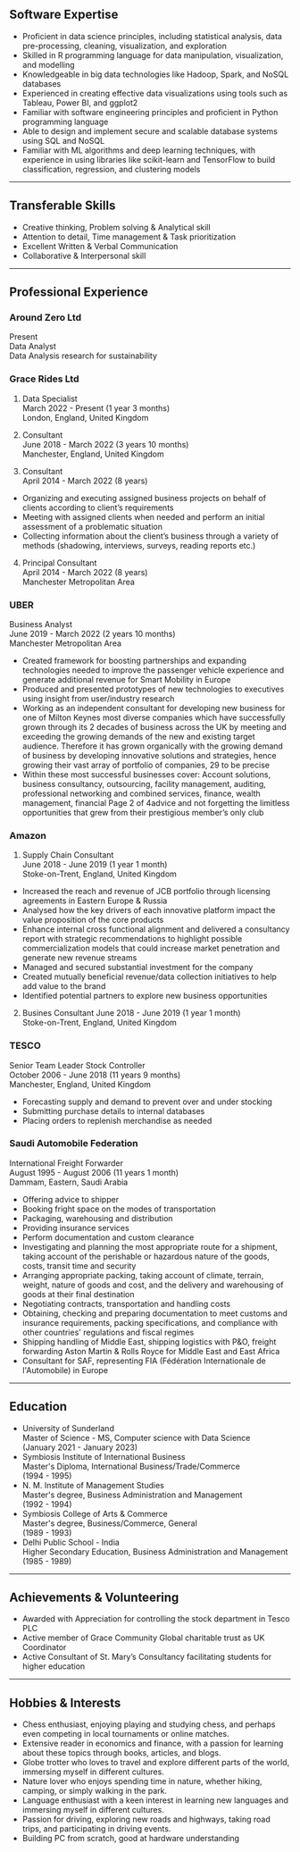 ## Software Expertise
- Proficient in data science principles, including statistical analysis, data pre-processing, cleaning, visualization, and exploration
- Skilled in R programming language for data manipulation, visualization, and modelling
- Knowledgeable in big data technologies like Hadoop, Spark, and NoSQL databases
- Experienced in creating effective data visualizations using tools such as Tableau, Power BI, and ggplot2
- Familiar with software engineering principles and proficient in Python programming language
- Able to design and implement secure and scalable database systems using SQL and NoSQL
- Familiar with ML algorithms and deep learning techniques, with experience in using libraries like scikit-learn and TensorFlow to build classification, regression, and clustering models

---

## Transferable Skills
- Creative thinking, Problem solving & Analytical skill
- Attention to detail, Time management & Task prioritization
- Excellent Written & Verbal Communication
- Collaborative & Interpersonal skill


---

## Professional Experience

### Around Zero Ltd
Present <br>
Data Analyst <br>
Data Analysis research for sustainability <br>

### Grace Rides Ltd
1. Data Specialist <br>
March 2022 - Present (1 year 3 months) <br>
London, England, United Kingdom <br>

2. Consultant <br>
June 2018 - March 2022 (3 years 10 months) <br>
Manchester, England, United Kingdom <br>

3. Consultant <br>
April 2014 - March 2022 (8 years) <br>
- Organizing and executing assigned business projects on behalf of clients according to client’s requirements
- Meeting with assigned clients when needed and perform an initial assessment of a problematic situation
- Collecting information about the client’s business through a variety of methods (shadowing, interviews, surveys, reading reports etc.)

4. Principal Consultant <br>
April 2014 - March 2022 (8 years) <br>
Manchester Metropolitan Area <br>

### UBER
Business Analyst <br>
June 2019 - March 2022 (2 years 10 months) <br>
Manchester Metropolitan Area <br>
- Created framework for boosting partnerships and expanding technologies needed to improve the passenger vehicle experience and generate additional revenue for Smart Mobility in Europe
- Produced and presented prototypes of new technologies to executives using insight from user/industry research
- Working as an independent consultant for developing new business for one of Milton Keynes most diverse companies which have successfully grown through its 2 decades of business across the UK by meeting and exceeding the growing demands of the new and existing target audience. Therefore it has grown organically with the growing demand of business by developing innovative solutions and strategies, hence growing their vast array of portfolio of companies, 29 to be precise
- Within these most successful businesses cover: Account solutions, business consultancy, outsourcing, facility management, auditing, professional networking and combined services, finance, wealth management, financial Page 2 of 4advice and not forgetting the limitless opportunities that grew from their prestigious member’s only club

### Amazon
1. Supply Chain Consultant <br>
June 2018 - June 2019 (1 year 1 month) <br>
Stoke-on-Trent, England, United Kingdom <br>
- Increased the reach and revenue of JCB portfolio through licensing agreements in Eastern Europe & Russia
- Analysed how the key drivers of each innovative platform impact the value proposition of the core products
- Enhance internal cross functional alignment and delivered a consultancy report with strategic recommendations to highlight possible commercialization models that could increase market penetration and generate new revenue streams
- Managed and secured substantial investment for the company
- Created mutually beneficial revenue/data collection initiatives to help add value to the brand
- Identified potential partners to explore new business opportunities

2. Busines Consultant
June 2018 - June 2019 (1 year 1 month) <br>
Stoke-on-Trent, England, United Kingdom <br>


### TESCO
Senior Team Leader Stock Controller <br>
October 2006 - June 2018 (11 years 9 months) <br>
Manchester, England, United Kingdom <br>

- Forecasting supply and demand to prevent over and under stocking
- Submitting purchase details to internal databases
- Placing orders to replenish merchandise as needed


### Saudi Automobile Federation
International Freight Forwarder <br>
August 1995 - August 2006 (11 years 1 month) <br>
Dammam, Eastern, Saudi Arabia <br>

- Offering advice to shipper
- Booking fright space on the modes of transportation
- Packaging, warehousing and distribution
- Providing insurance services
- Perform documentation and custom clearance
- Investigating and planning the most appropriate route for a shipment, taking account of the perishable or hazardous nature of the goods, costs, transit time and security
- Arranging appropriate packing, taking account of climate, terrain, weight, nature of goods and cost, and the delivery and warehousing of goods at their final destination
- Negotiating contracts, transportation and handling costs
- Obtaining, checking and preparing documentation to meet customs and insurance requirements, packing specifications, and compliance with other countries' regulations and fiscal regimes
- Shipping handling of Middle East, shipping logistics with P&O, freight forwarding Aston Martin & Rolls Royce for Middle East and East Africa
- Consultant for SAF, representing FIA (Fédération Internationale de l'Automobile) in Europe

---

## Education
- University of Sunderland <br>
Master of Science - MS, Computer science with Data Science <br>
(January 2021 - January 2023)<br>
- Symbiosis Institute of International Business <br>
Master's Diploma, International Business/Trade/Commerce <br>
(1994 - 1995) <br>
- N. M. Institute of Management Studies <br>
Master's degree, Business Administration and Management <br>
(1992 - 1994) <br>
- Symbiosis College of Arts & Commerce <br>
Master's degree, Business/Commerce, General <br>
(1989 - 1993) <br>
- Delhi Public School - India <br>
Higher Secondary Education, Business Administration and Management <br>
(1985 - 1989) <br>

---

## Achievements & Volunteering
- Awarded with Appreciation for controlling the stock department in Tesco PLC
- Active member of Grace Community Global charitable trust as UK Coordinator
- Active Consultant of St. Mary’s Consultancy facilitating students for higher education


---

## Hobbies & Interests
- Chess enthusiast, enjoying playing and studying chess, and perhaps even competing in local tournaments or online matches.
- Extensive reader in economics and finance, with a passion for learning about these topics through books, articles, and blogs.
- Globe trotter who loves to travel and explore different parts of the world, immersing myself in different cultures.
- Nature lover who enjoys spending time in nature, whether hiking, camping, or simply walking in the park.
- Language enthusiast with a keen interest in learning new languages and immersing myself in different cultures.
- Passion for driving, exploring new roads and highways, taking road trips, and participating in driving events.
- Building PC from scratch, good at hardware understanding